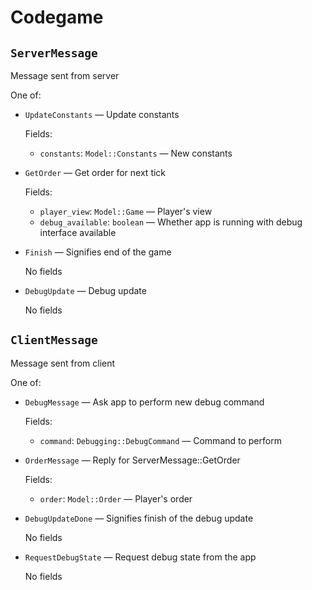 # Codegame

## `ServerMessage`

Message sent from server

One of:

- `UpdateConstants` &mdash; Update constants

  Fields:

  - `constants`: `Model::Constants` &mdash; New constants

- `GetOrder` &mdash; Get order for next tick

  Fields:

  - `player_view`: `Model::Game` &mdash; Player's view
  - `debug_available`: `boolean` &mdash; Whether app is running with debug interface available

- `Finish` &mdash; Signifies end of the game

  No fields

- `DebugUpdate` &mdash; Debug update

  No fields

## `ClientMessage`

Message sent from client

One of:

- `DebugMessage` &mdash; Ask app to perform new debug command

  Fields:

  - `command`: `Debugging::DebugCommand` &mdash; Command to perform

- `OrderMessage` &mdash; Reply for ServerMessage::GetOrder

  Fields:

  - `order`: `Model::Order` &mdash; Player's order

- `DebugUpdateDone` &mdash; Signifies finish of the debug update

  No fields

- `RequestDebugState` &mdash; Request debug state from the app

  No fields